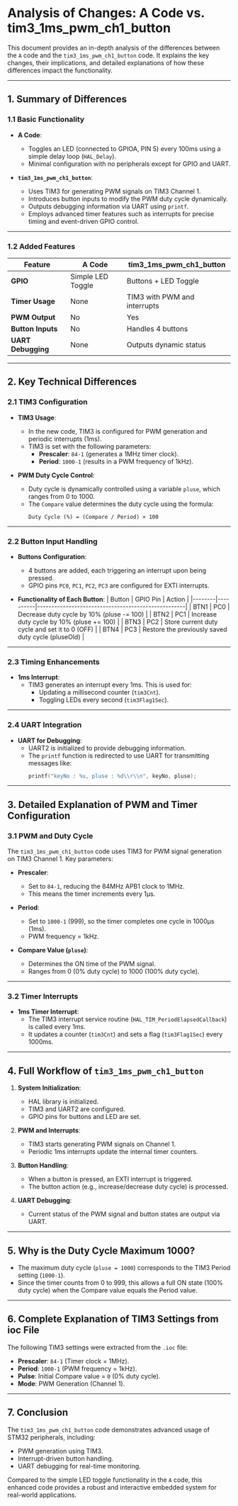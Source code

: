 # Analysis of Changes: A Code vs. tim3_1ms_pwm_ch1_button

This document provides an in-depth analysis of the differences between the `A` code and the `tim3_1ms_pwm_ch1_button` code. It explains the key changes, their implications, and detailed explanations of how these differences impact the functionality.

---

## 1. Summary of Differences

### **1.1 Basic Functionality**

- **A Code**:
  - Toggles an LED (connected to GPIOA, PIN 5) every 100ms using a simple delay loop (`HAL_Delay`).
  - Minimal configuration with no peripherals except for GPIO and UART.

- **`tim3_1ms_pwm_ch1_button`**:
  - Uses TIM3 for generating PWM signals on TIM3 Channel 1.
  - Introduces button inputs to modify the PWM duty cycle dynamically.
  - Outputs debugging information via UART using `printf`.
  - Employs advanced timer features such as interrupts for precise timing and event-driven GPIO control.

---

### **1.2 Added Features**

| Feature                        | A Code                  | tim3_1ms_pwm_ch1_button       |
|--------------------------------|-------------------------|--------------------------------|
| **GPIO**                       | Simple LED Toggle       | Buttons + LED Toggle          |
| **Timer Usage**                | None                    | TIM3 with PWM and interrupts  |
| **PWM Output**                 | No                      | Yes                           |
| **Button Inputs**              | No                      | Handles 4 buttons             |
| **UART Debugging**             | None                    | Outputs dynamic status         |

---

## 2. Key Technical Differences

### **2.1 TIM3 Configuration**

- **TIM3 Usage**:
  - In the new code, TIM3 is configured for PWM generation and periodic interrupts (1ms).
  - TIM3 is set with the following parameters:
    - **Prescaler**: `84-1` (generates a 1MHz timer clock).
    - **Period**: `1000-1` (results in a PWM frequency of 1kHz).

- **PWM Duty Cycle Control**:
  - Duty cycle is dynamically controlled using a variable `pluse`, which ranges from 0 to 1000.
  - The `Compare` value determines the duty cycle using the formula:
    ```text
    Duty Cycle (%) = (Compare / Period) × 100
    ```

---

### **2.2 Button Input Handling**

- **Buttons Configuration**:
  - 4 buttons are added, each triggering an interrupt upon being pressed.
  - GPIO pins `PC0`, `PC1`, `PC2`, `PC3` are configured for EXTI interrupts.

- **Functionality of Each Button**:
  | Button | GPIO Pin | Action                                             |
  |--------|----------|----------------------------------------------------|
  | BTN1   | PC0      | Decrease duty cycle by 10% (pluse -= 100)          |
  | BTN2   | PC1      | Increase duty cycle by 10% (pluse += 100)          |
  | BTN3   | PC2      | Store current duty cycle and set it to 0 (OFF)     |
  | BTN4   | PC3      | Restore the previously saved duty cycle (pluseOld) |

---

### **2.3 Timing Enhancements**

- **1ms Interrupt**:
  - TIM3 generates an interrupt every 1ms. This is used for:
    - Updating a millisecond counter (`tim3Cnt`).
    - Toggling LEDs every second (`tim3Flag1Sec`).

---

### **2.4 UART Integration**

- **UART for Debugging**:
  - UART2 is initialized to provide debugging information.
  - The `printf` function is redirected to use UART for transmitting messages like:
    ```c
    printf("keyNo : %u, pluse : %d\\r\\n", keyNo, pluse);
    ```

---

## 3. Detailed Explanation of PWM and Timer Configuration

### **3.1 PWM and Duty Cycle**

The `tim3_1ms_pwm_ch1_button` code uses TIM3 for PWM signal generation on TIM3 Channel 1. Key parameters:

- **Prescaler**:
  - Set to `84-1`, reducing the 84MHz APB1 clock to 1MHz.
  - This means the timer increments every 1µs.

- **Period**:
  - Set to `1000-1` (999), so the timer completes one cycle in 1000µs (1ms).
  - PWM frequency = 1kHz.

- **Compare Value (`pluse`)**:
  - Determines the ON time of the PWM signal.
  - Ranges from 0 (0% duty cycle) to 1000 (100% duty cycle).

---

### **3.2 Timer Interrupts**

- **1ms Timer Interrupt**:
  - The TIM3 interrupt service routine (`HAL_TIM_PeriodElapsedCallback`) is called every 1ms.
  - It updates a counter (`tim3Cnt`) and sets a flag (`tim3Flag1Sec`) every 1000ms.

---

## 4. Full Workflow of `tim3_1ms_pwm_ch1_button`

1. **System Initialization**:
   - HAL library is initialized.
   - TIM3 and UART2 are configured.
   - GPIO pins for buttons and LED are set.

2. **PWM and Interrupts**:
   - TIM3 starts generating PWM signals on Channel 1.
   - Periodic 1ms interrupts update the internal timer counters.

3. **Button Handling**:
   - When a button is pressed, an EXTI interrupt is triggered.
   - The button action (e.g., increase/decrease duty cycle) is processed.

4. **UART Debugging**:
   - Current status of the PWM signal and button states are output via UART.

---

## 5. Why is the Duty Cycle Maximum 1000?

- The maximum duty cycle (`pluse = 1000`) corresponds to the TIM3 Period setting (`1000-1`).
- Since the timer counts from 0 to 999, this allows a full ON state (100% duty cycle) when the Compare value equals the Period value.

---

## 6. Complete Explanation of TIM3 Settings from ioc File

The following TIM3 settings were extracted from the `.ioc` file:

- **Prescaler**: `84-1` (Timer clock = 1MHz).
- **Period**: `1000-1` (PWM frequency = 1kHz).
- **Pulse**: Initial Compare value = `0` (0% duty cycle).
- **Mode**: PWM Generation (Channel 1).

---

## 7. Conclusion

The `tim3_1ms_pwm_ch1_button` code demonstrates advanced usage of STM32 peripherals, including:
- PWM generation using TIM3.
- Interrupt-driven button handling.
- UART debugging for real-time monitoring.

Compared to the simple LED toggle functionality in the `A` code, this enhanced code provides a robust and interactive embedded system for real-world applications.
